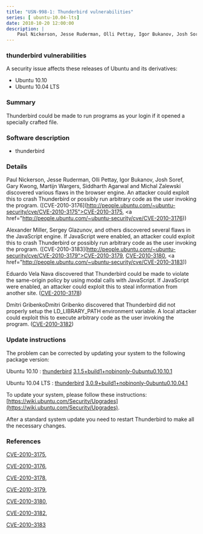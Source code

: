 ```yaml
---
title: "USN-998-1: Thunderbird vulnerabilities"
series: [ ubuntu-10.04-lts]
date: 2010-10-20 12:00:00
description: |
    Paul Nickerson, Jesse Ruderman, Olli Pettay, Igor Bukanov, Josh Soref, Gary Kwong, Martijn Wargers, Siddharth Agarwal and Michal Zalewski discovered various flaws in the browser engine. An attacker could exploit this to crash Thunderbird or possibly run arbitrary code as the user invoking the program. ([CVE-2010-3176](http://people.ubuntu.com/~ubuntu-security/cve/CVE-2010-3175">CVE-2010-3175</a>, <a href="http://people.ubuntu.com/~ubuntu-security/cve/CVE-2010-3176))
--- 
```

 
 


### thunderbird vulnerabilities

A security issue affects these releases of Ubuntu and its derivatives:

* Ubuntu 10.10
* Ubuntu 10.04 LTS

### Summary

Thunderbird could be made to run programs as your login if it opened a specially crafted file.

### Software description

* thunderbird 

### Details

Paul Nickerson, Jesse Ruderman, Olli Pettay, Igor Bukanov, Josh Soref, Gary Kwong, Martijn Wargers, Siddharth Agarwal and Michal Zalewski discovered various flaws in the browser engine. An attacker could exploit this to crash Thunderbird or possibly run arbitrary code as the user invoking the program. ([CVE-2010-3176](http://people.ubuntu.com/~ubuntu-security/cve/CVE-2010-3175">CVE-2010-3175</a>, <a href="http://people.ubuntu.com/~ubuntu-security/cve/CVE-2010-3176))

Alexander Miller, Sergey Glazunov, and others discovered several flaws in the JavaScript engine. If JavaScript were enabled, an attacker could exploit this to crash Thunderbird or possibly run arbitrary code as the user invoking the program. ([CVE-2010-3183](http://people.ubuntu.com/~ubuntu-security/cve/CVE-2010-3179">CVE-2010-3179</a>, <a href="http://people.ubuntu.com/~ubuntu-security/cve/CVE-2010-3180">CVE-2010-3180</a>, <a href="http://people.ubuntu.com/~ubuntu-security/cve/CVE-2010-3183))

Eduardo Vela Nava discovered that Thunderbird could be made to violate the same-origin policy by using modal calls with JavaScript. If JavaScript were enabled, an attacker could exploit this to steal information from another site. ([CVE-2010-3178](http://people.ubuntu.com/~ubuntu-security/cve/CVE-2010-3178))

Dmitri GribenkoDmitri Gribenko discovered that Thunderbird did not properly setup the LD_LIBRARY_PATH environment variable. A local attacker could exploit this to execute arbitrary code as the user invoking the program. ([CVE-2010-3182](http://people.ubuntu.com/~ubuntu-security/cve/CVE-2010-3182)) 

### Update instructions

The problem can be corrected by updating your system to the following package version:

Ubuntu 10.10
 : [thunderbird](https://launchpad.net/ubuntu/+source/thunderbird) <span> [3.1.5+build1+nobinonly-0ubuntu0.10.10.1](https://launchpad.net/ubuntu/+source/thunderbird/3.1.5+build1+nobinonly-0ubuntu0.10.10.1) </span> 

Ubuntu 10.04 LTS
 : [thunderbird](https://launchpad.net/ubuntu/+source/thunderbird) <span> [3.0.9+build1+nobinonly-0ubuntu0.10.04.1](https://launchpad.net/ubuntu/+source/thunderbird/3.0.9+build1+nobinonly-0ubuntu0.10.04.1) </span> 

To update your system, please follow these instructions: [https://wiki.ubuntu.com/Security/Upgrades](https://wiki.ubuntu.com/Security/Upgrades).

After a standard system update you need to restart Thunderbird to make all the necessary changes. 

### References

 
 [CVE-2010-3175](http://people.ubuntu.com/~ubuntu-security/cve/CVE-2010-3175), 

 [CVE-2010-3176](http://people.ubuntu.com/~ubuntu-security/cve/CVE-2010-3176), 

 [CVE-2010-3178](http://people.ubuntu.com/~ubuntu-security/cve/CVE-2010-3178), 

 [CVE-2010-3179](http://people.ubuntu.com/~ubuntu-security/cve/CVE-2010-3179), 

 [CVE-2010-3180](http://people.ubuntu.com/~ubuntu-security/cve/CVE-2010-3180), 

 [CVE-2010-3182](http://people.ubuntu.com/~ubuntu-security/cve/CVE-2010-3182), 

 [CVE-2010-3183](http://people.ubuntu.com/~ubuntu-security/cve/CVE-2010-3183)
 

